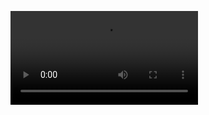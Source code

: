 

<video loop src="https://github.com/razorrules/GPUInstancing/assets/64297142/9fe5f796-02c2-42ac-8149-77dbe731a1b0"> Video</video>


